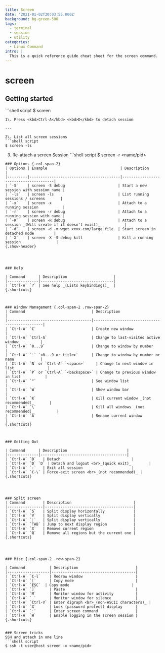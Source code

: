 ```yaml
---
title: Screen
date: '2021-01-02T20:03:55.000Z'
background: bg-green-500
tags:
  - terminal
  - session
  - utility
categories:
  - Linux Command
intro: |
  This is a quick reference guide cheat sheet for the screen command.
---
```


# screen

## Getting started

\`\`\`shell script $ screen

```text
1\. Press <kbd>Ctrl-A</kbd> <kbd>D</kbd> to detach session

---

2\. List all screen sessions
```shell script
$ screen -ls
```

3. Re-attach a screen Session \`\`\`shell script $ screen -r &lt;name/pid&gt;

```text
### Options {.col-span-2}
| Options | Example                                 | Description                           |
|---------|-----------------------------------------|---------------------------------------|
| `-S`    | screen -S debug                        | Start a new session with session name |
| `-ls`   | screen -ls                             | List running sessions / screens       |
| `-x`    | screen -x                              | Attach to a running session           |
| `-r`    | screen -r debug                        | Attach to a running session with name |
| `-R`    | screen -R debug                        | Attach to a session _(Will create if it doesn't exist)_           |
| `-d`    | screen -d -m wget xxxx.com/large.file  | Start screen in detached mode         |
| `-X`    | screen -X -S debug kill                | Kill a running session                |
{.show-header}




### Help

| Command      | Description                     |
|--------------|---------------------------------|
| `Ctrl-A` `?` | See help _(Lists keybindings)_  |
{.shortcuts}



### Window Management {.col-span-2 .row-span-2}
| Command                              | Description                                   |
|--------------------------------------|-----------------------------------------------|
| `Ctrl-A` `C`                         | Create new window                             |
| `Ctrl-A` `Ctrl-A`                    | Change to last-visited active window          |
| `Ctrl-A` `0...9`                     | Change to window by number                    |
| `Ctrl-A` `'` `<0...9 or title>`      | Change to window by number or name            |
| `Ctrl-A` `N` or `Ctrl-A` `<space>`     | Change to next window in list               |
| `Ctrl-A` `P` or `Ctrl-A` `<backspace>` | Change to previous window in list           |
| `Ctrl-A` `"`                         | See window list                               |
| `Ctrl-A` `W`                         | Show window bar                               |
| `Ctrl-A` `K`                         | Kill current window _(not recommended)_       |
| `Ctrl-A` `\`                         | Kill all windows _(not recommended)_          |
| `Ctrl-A` `A`                         | Rename current window                         |
{.shortcuts}



### Getting Out

| Command      | Description                           |
|--------------|---------------------------------------|
| `Ctrl-A` `D`   | Detach                                |
| `Ctrl-A` `D` `D` | Detach and logout <br>_(quick exit)_        |
| `Ctrl-A` `:`   | Exit all session                      |
| `Ctrl-A` `C-\` | Force-exit screen <br>_(not recommended)_ |
{.shortcuts}




### Split screen
| Command        | Description                            |
|----------------|----------------------------------------|
| `Ctrl-A` `S`   | Split display horizontally             |
| `Ctrl-A` `V`   | Split display vertically               |
| `Ctrl-A` `|`   | Split display vertically               |
| `Ctrl-A` `TAB` | Jump to next display region            |
| `Ctrl-A` `X`   | Remove current region                  |
| `Ctrl-A` `Q`   | Remove all regions but the current one |
{.shortcuts}




### Misc {.col-span-2 .row-span-2}

| Command           | Description                          |
|-------------------|--------------------------------------|
| `Ctrl-A` `C-l`    | Redraw window                        |
| `Ctrl-A` `[`      | Copy mode                            |
| `Ctrl-A` `ESC`  | Copy mode                            |
| `Ctrl-A` `]`      | Paste                                |
| `Ctrl-A` `M`      | Monitor window for activity          |
| `Ctrl-A` `_`      | Monitor window for silence           |
| `Ctrl-A` `Ctrl-V` | Enter digraph <br>_(non-ASCII characters)_ |
| `Ctrl-A` `X`      | Lock (password protect) display      |
| `Ctrl-A` `:`      | Enter screen command                 |
| `Ctrl-A` `H`      | Enable logging in the screen session |
{.shortcuts}


### Screen tricks
SSH and attach in one line
```shell script
$ ssh -t user@host screen -x <name/pid>
```

